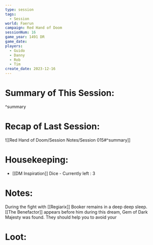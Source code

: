 ```yaml
---
type: session
tags:
  - Session
world: Faerun
campaign: Red Hand of Doom
sessionNum: 16
game_year: 1491 DR
game_date: 
players:
  - Guido
  - Danny
  - Rob
  - Tim
create_date: 2023-12-16
---
```


# Summary of This Session:

^summary

# Recap of Last Session:
![[Red Hand of Doom/Session Notes/Session 015#^summary]]

# Housekeeping:
- [[DM Inspiration]] Dice - Currently left : 3
# Notes:
During the fight with [[Regiarix]] Booker remains in a deep deep sleep.
[[The Benefactor]] appears before him during this dream, Gem of Dark Majesty was found.
They should help you to avoid your 
# Loot:
